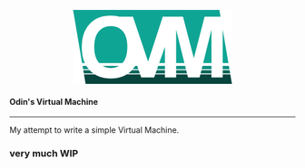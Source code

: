 <p align="middle"><img src ="logo.png" /></p>

#### Odin's Virtual Machine
----
My attempt to write a simple Virtual Machine.

### very much **WIP**
